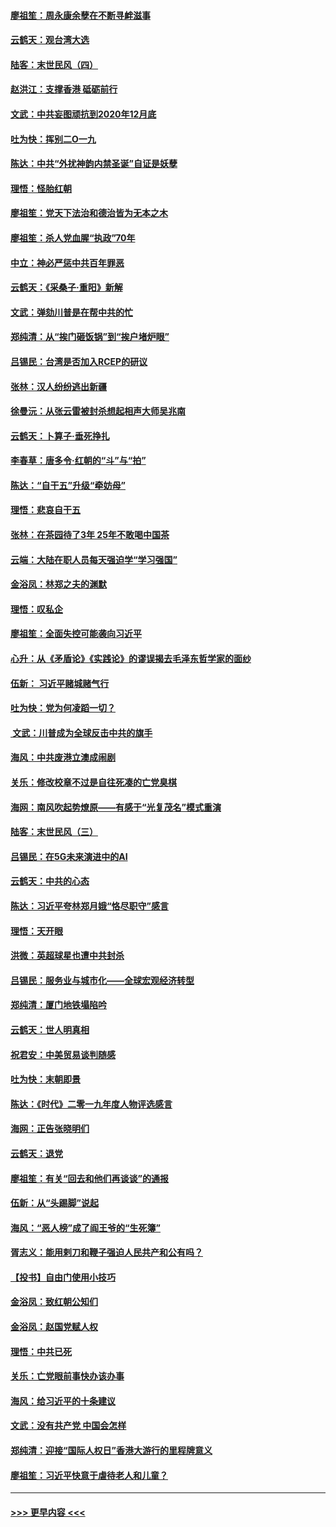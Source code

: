 #### [廖祖笙：周永康余孽在不断寻衅滋事](../pages/nsc993/n11751013.md?t=12290522) 
#### [云鹤天：观台湾大选](../pages/nsc993/n11751007.md?t=12290522) 
#### [陆客：末世民风（四）](../pages/nsc993/n11749203.md?t=12290522) 
#### [赵洪江：支撑香港 砥砺前行](../pages/nsc993/n11748482.md?t=12290522) 
#### [文武：中共妄图顽抗到2020年12月底](../pages/nsc993/n11748446.md?t=12290522) 
#### [吐为快：挥别二O一九](../pages/nsc993/n11748411.md?t=12290522) 
#### [陈达：中共“外扰神韵内禁圣诞”自证是妖孽](../pages/nsc993/n11748226.md?t=12290522) 
#### [理悟：怪胎红朝](../pages/nsc993/n11748206.md?t=12290522) 
#### [廖祖笙：党天下法治和德治皆为无本之木](../pages/nsc993/n11748135.md?t=12290522) 
#### [廖祖笙：杀人党血腥“执政”70年](../pages/nsc993/n11745144.md?t=12290522) 
#### [中立：神必严惩中共百年罪恶](../pages/nsc993/n11744970.md?t=12290522) 
#### [云鹤天：《采桑子‧重阳》新解](../pages/nsc993/n11744948.md?t=12290522) 
#### [文武：弹劾川普是在帮中共的忙](../pages/nsc993/n11744758.md?t=12290522) 
#### [郑纯清：从“挨门砸饭锅”到“挨户堵炉眼”](../pages/nsc993/n11744745.md?t=12290522) 
#### [吕锡民：台湾是否加入RCEP的研议](../pages/nsc993/n11744701.md?t=12290522) 
#### [张林：汉人纷纷逃出新疆](../pages/nsc993/n11743530.md?t=12290522) 
#### [徐曼沅：从张云雷被封杀想起相声大师吴兆南](../pages/nsc993/n11741816.md?t=12290522) 
#### [云鹤天：卜算子‧垂死挣扎](../pages/nsc993/n11739956.md?t=12290522) 
#### [李春草：唐多令‧红朝的“斗”与“拍”](../pages/nsc993/n11739830.md?t=12290522) 
#### [陈达：“自干五”升级“牵妨母”](../pages/nsc993/n11739724.md?t=12290522) 
#### [理悟：悲哀自干五](../pages/nsc993/n11739547.md?t=12290522) 
#### [张林：在茶园待了3年 25年不敢喝中国茶](../pages/nsc993/n11739240.md?t=12290522) 
#### [云端：大陆在职人员每天强迫学“学习强国”](../pages/nsc993/n11738735.md?t=12290522) 
#### [金浴凤：林郑之夫的渊默](../pages/nsc993/n11737735.md?t=12290522) 
#### [理悟：叹私企](../pages/nsc993/n11737715.md?t=12290522) 
#### [廖祖笙：全面失控可能袭向习近平](../pages/nsc993/n11737704.md?t=12290522) 
#### [心升：从《矛盾论》《实践论》的谬误揭去毛泽东哲学家的面纱](../pages/nsc993/n11736962.md?t=12290522) 
#### [伍新： 习近平赌城赌气行](../pages/nsc993/n11736929.md?t=12290522) 
#### [吐为快：党为何凌蹈一切？](../pages/nsc993/n11736915.md?t=12290522) 
#### [ 文武：川普成为全球反击中共的旗手](../pages/nsc993/n11736882.md?t=12290522) 
#### [海风：中共废港立澳成闹剧](../pages/nsc993/n11735857.md?t=12290522) 
#### [关乐：修改校章不过是自往死凑的亡党臭棋](../pages/nsc993/n11735097.md?t=12290522) 
#### [海网：南风吹起势燎原——有感于“光复茂名”模式重演](../pages/nsc993/n11732308.md?t=12290522) 
#### [陆客：末世民风（三）](../pages/nsc993/n11732211.md?t=12290522) 
#### [吕锡民：在5G未来演进中的AI](../pages/nsc993/n11730010.md?t=12290522) 
#### [云鹤天：中共的心态](../pages/nsc993/n11729906.md?t=12290522) 
#### [陈达：习近平夸林郑月娥“恪尽职守”感言](../pages/nsc993/n11729881.md?t=12290522) 
#### [理悟：天开眼](../pages/nsc993/n11729699.md?t=12290522) 
#### [洪微：英超球星也遭中共封杀](../pages/nsc993/n11727243.md?t=12290522) 
#### [吕锡民：服务业与城市化——全球宏观经济转型](../pages/nsc993/n11725845.md?t=12290522) 
#### [郑纯清：厦门地铁塌陷吟](../pages/nsc993/n11725813.md?t=12290522) 
#### [云鹤天：世人明真相](../pages/nsc993/n11725621.md?t=12290522) 
#### [祝君安：中美贸易谈判随感](../pages/nsc993/n11725609.md?t=12290522) 
#### [吐为快：末朝即景](../pages/nsc993/n11723365.md?t=12290522) 
#### [陈达：《时代》二零一九年度人物评选感言](../pages/nsc993/n11723337.md?t=12290522) 
#### [海网：正告张晓明们](../pages/nsc993/n11723228.md?t=12290522) 
#### [云鹤天：退党](../pages/nsc993/n11723056.md?t=12290522) 
#### [廖祖笙：有关“回去和他们再谈谈”的通报](../pages/nsc993/n11722442.md?t=12290522) 
#### [伍新：从“头踢脚”说起](../pages/nsc993/n11722429.md?t=12290522) 
#### [海风：“恶人榜”成了阎王爷的“生死簿”](../pages/nsc993/n11722272.md?t=12290522) 
#### [胥志义：能用剌刀和鞭子强迫人民共产和公有吗？](../pages/nsc993/n11720569.md?t=12290522) 
#### [【投书】自由门使用小技巧](../pages/nsc993/n11720180.md?t=12290522) 
#### [金浴凤：致红朝公知们](../pages/nsc993/n11720563.md?t=12290522) 
#### [金浴凤：赵国党赋人权](../pages/nsc993/n11720533.md?t=12290522) 
#### [理悟：中共已死](../pages/nsc993/n11720233.md?t=12290522) 
#### [关乐：亡党眼前事快办该办事](../pages/nsc993/n11719160.md?t=12290522) 
#### [海风：给习近平的十条建议](../pages/nsc993/n11717616.md?t=12290522) 
#### [文武：没有共产党 中国会怎样](../pages/nsc993/n11717584.md?t=12290522) 
#### [郑纯清：迎接“国际人权日”香港大游行的里程牌意义](../pages/nsc993/n11717417.md?t=12290522) 
#### [廖祖笙：习近平快意于虐待老人和儿童？](../pages/nsc993/n11715313.md?t=12290522) 

----
#### [ >>> 更早内容 <<< ](../indexes/nsc993-earlier.md)
